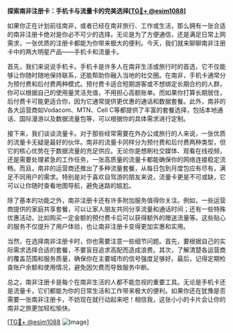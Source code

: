 **探索南非注册卡：手机卡与流量卡的完美选择[[TG💪+ @esim1088](https://t.me/s/esim1088)]**

如果你正在计划前往南非，或者已经在南非旅行、工作或生活，那么拥有一张合适的南非注册卡绝对是你必不可少的选择。无论是为了方便通信，还是满足日常上网需求，一张优质的注册卡都能为你带来极大的便利。今天，我们就来聊聊南非注册卡中的两大明星产品——手机卡和流量卡。

首先，我们来说说手机卡。手机卡是许多人在南非生活或旅行时的首选，它不仅能够让你随时随地保持联系，还能帮助你融入当地的社交圈。在南非，手机卡通常分为预付费和后付费两种模式。预付费卡适合短期游客或不想绑定长期合约的人群，你可以根据自己的使用量灵活充值，不用担心高额账单。而如果你打算长期居住，后付费卡可能更适合你，因为它通常提供更优惠的通话和数据套餐。此外，南非的各大运营商如Vodacom、MTN、Cell C等都提供了丰富的套餐选择，包括本地通话、国际漫游以及数据流量包等，可以根据你的具体需求进行定制。

接下来，我们谈谈流量卡。对于那些经常需要在外办公或旅行的人来说，一张优质的流量卡无疑是最好的伙伴。南非的流量卡同样分为预付费和后付费两种类型，但它的核心优势在于数据流量的充足供应。无论你是想刷社交媒体、观看在线视频，还是需要处理紧急的工作任务，一张高质量的流量卡都能确保你的网络连接稳定流畅。而且，南非的运营商还推出了多种流量套餐，从每日包到月度包应有尽有，满足不同用户的需求。特别是对于喜欢自驾游的朋友来说，流量卡更是不可或缺，它可以让你随时查看地图导航，避免迷路的尴尬。

除了基本的功能之外，南非注册卡还有许多附加服务值得你关注。例如，一些运营商提供的家庭共享套餐，可以让家人朋友共同分享流量和通话时间；还有一些特殊优惠活动，比如购买一定金额的预付费卡后可以获得额外的赠送流量等。这些贴心的服务不仅提升了用户体验，也让南非注册卡变得更加实惠和实用。

当然，在选择南非注册卡时，你也需要注意一些细节问题。首先，要根据自己的实际需求选择合适的套餐，不要盲目追求高配而造成浪费。其次，了解清楚各运营商的覆盖范围和服务质量，确保你在主要城市的信号强度足够好。最后，记得定期检查账户余额和使用情况，避免因欠费而导致服务中断。

总之，南非注册卡是每个在南非生活的人都不能忽视的重要工具。无论是手机卡还是流量卡，它们都能为你的日常生活和工作带来极大的便利。如果你还在犹豫是否需要一张南非注册卡，不妨现在就行动起来吧！相信我，这张小小的卡片会让你的南非之旅更加轻松愉快。

[[TG💪+ @esim1088](https://t.me/s/esim1088) ![Image](https://i.postimg.cc/4NQfJmqS/Snipaste-2025-05-13-00-14-12.png)]